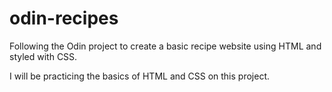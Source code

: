 # odin-recipes
Following the Odin project to create a basic recipe website using HTML and styled with CSS.

I will be practicing the basics of HTML and CSS on this project.

